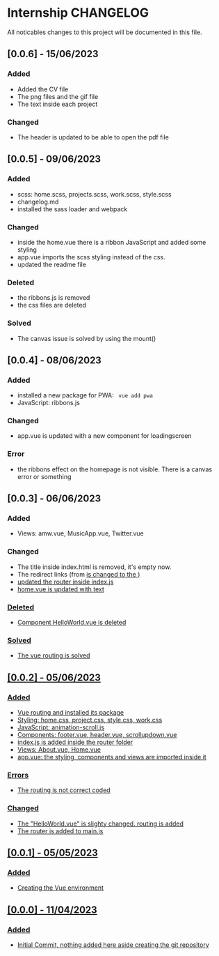Internship CHANGELOG
====================

All noticables changes to this project will be documented in this file.


## [0.0.6] - 15/06/2023

### Added
 - Added the CV file
 - The png files and the gif file
 - The text inside each project

### Changed
 - The header is updated to be able to open the pdf file

 
## [0.0.5] - 09/06/2023

### Added
 - scss: home.scss, projects.scss, work.scss, style.scss
 - changelog.md
 - installed the sass loader and webpack

### Changed
 - inside the home.vue there is a ribbon JavaScript and added some styling
 - app.vue imports the scss styling instead of the css.
 - updated the readme file

### Deleted
- the ribbons.js is removed
- the css files are deleted

### Solved
 - The canvas issue is solved by using the mount()


## [0.0.4] - 08/06/2023

### Added
 - installed a new package for PWA: ``` vue add pwa``` 
 - JavaScript: ribbons.js

### Changed
 - app.vue is updated with a new component for loadingscreen

### Error
 - the ribbons effect on the homepage is not visible. There is a canvas error or something


## [0.0.3] - 06/06/2023

### Added
- Views: amw.vue, MusicApp.vue, Twitter.vue

### Changed
 - The title inside index.html is removed, it's empty now. 
 - The redirect links (from <a href=""> is changed to the <router-link>)
 - updated the router inside index.js
 - home.vue is updated with text

### Deleted
 - Component HelloWorld.vue is deleted

### Solved
 - The vue routing is solved


## [0.0.2] - 05/06/2023

### Added
 - Vue routing and installed its package
 - Styling: home.css, project.css, style.css, work.css
 - JavaScript: animation-scroll.js
 - Components: footer.vue, header.vue, scrollupdown.vue
 - index.js is added inside the router folder
 - Views: About.vue, Home.vue
 - app.vue: the styling, components and views are imported inside it

### Errors
 - The routing is not correct coded

### Changed
 - The "HelloWorld.vue" is slighty changed. routing is added
 - The router is added to main.js



## [0.0.1] - 05/05/2023

### Added
 - Creating the Vue environment

 ## [0.0.0] - 11/04/2023

### Added
 - Initial Commit, nothing added here aside creating the git repository
